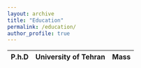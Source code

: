 ```yaml
---
layout: archive
title: "Education"
permalink: /education/
author_profile: true
---
```


<style>
    table {
        width: 100%;
    }
</style>

| P.h.D | University of Tehran | Mass |
|:------|:---------------------|-----:|
